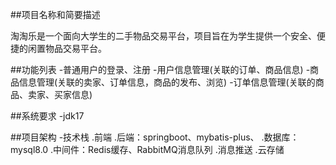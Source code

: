 ##项目名称和简要描述

  淘淘乐是一个面向大学生的二手物品交易平台，项目旨在为学生提供一个安全、便捷的闲置物品交易平台。

##功能列表
  -普通用户的登录、注册
  -用户信息管理(关联的订单、商品信息)
  -商品信息管理(关联的卖家、订单信息，商品的发布、浏览)
  -订单信息管理(关联的商品、卖家、买家信息)

##系统要求
  -jdk17

##项目架构
  -技术栈
    .前端
    .后端：springboot、mybatis-plus、
    .数据库：mysql8.0
    .中间件：Redis缓存、RabbitMQ消息队列
    .消息推送
    .云存储
  

